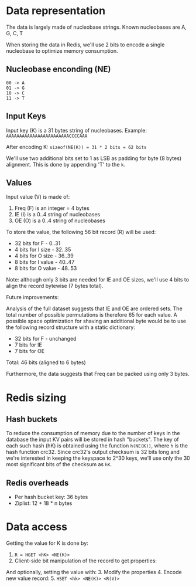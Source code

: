 Data representation
===
The data is largely made of nucleobase strings. Known nucleobases are A, G, C, T 

When storing the data in Redis, we'll use 2 bits to encode a single nucleobase to optimize memory consumption. 

Nucleobase enconding (NE)
---
```
00 -> A
01 -> G
10 -> C
11 -> T
```

Input Keys
---
Input key (K) is a 31 bytes string of nucleobases. Example: 
`AAAAAAAAAAAAAAAAAAAAAAAACCCCAAA`

After encoding K:
`sizeof(NE(K)) = 31 * 2 bits = 62 bits`

We'll use two additional bits set to 1 as LSB as padding for byte (8 bytes) alignment. This is done by appending 'T' to the `k`.

Values
---
Input value (V) is made of:
  1. Freq (F) is an integer = 4 bytes
  2. IE (I) is a 0..4 string of nucleobases
  3. OE (O) is a 0..4 string of nucleobases

To store the value, the following 56 bit record (R) will be used:
* 32 bits for F - 0..31
* 4 bits for I size - 32..35
* 4 bits for O size - 36..39
* 8 bits for I value - 40..47
* 8 bits for O value - 48..53

Note: although only 3 bits are needed for IE and OE sizes, we'll use 4 bits to align the record bytewise (7 bytes total).

Future improvements:

Analysis of the full dataset suggests that IE and OE are ordered sets. The total number of possible permutations is therefore 65 for each value. A possible space optimization for shaving an additional byte would be to use the following record structure with a static dictionary:
* 32 bits for F - unchanged
* 7 bits for IE
* 7 bits for OE

Total: 46 bits (aligned to 6 bytes) 

Furthermore, the data suggests that Freq can be packed using only 3 bytes.

Redis sizing
===

Hash buckets
---
To reduce the consumption of memory due to the number of keys in the database the input KV pairs will be stored in hash "buckets". The key of each such hash (hK) is obtained using the function `h(NE(K))`, where `h` is the hash function crc32. Since crc32's output checksum is 32 bits long and we're interested in keeping the keyspace to 2^30 keys, we'll use only the 30 most significant bits of the checksum as `hK`.

Redis overheads
---
* Per hash bucket key: 36 bytes
* Ziplist: 12 + 18 * n bytes

Data access
===
Getting the value for K is done by:
1. `R = HGET <hK> <NE(K)>`
2. Client-side bit manipulation of the record to get properties:

And optionally, setting the value with:
3. Modify the properties
4. Encode new value record:
5. `HSET <hk> <NE(K)> <R(V)>`
